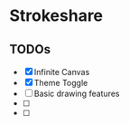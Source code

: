 # Strokeshare

## TODOs

- [x] Infinite Canvas
- [x] Theme Toggle
- [ ] Basic drawing features
- [ ]
- [ ]
